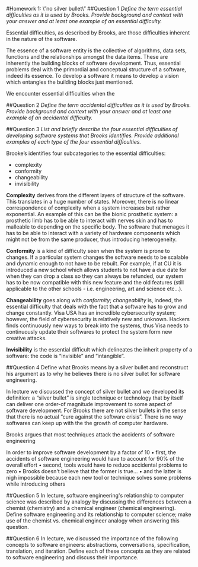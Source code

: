 #Homework 1: \\”no silver bullet\\”
##Question 1
*Define the term essential difficulties as it is used by Brooks. Provide background and context with your answer and at least one example of an essential difficulty.*

Essential difficulties, as described by Brooks, are those difficulties inherent in the nature of the software.

The essence of a software entity is the collective of algorithms, data sets, functions and the relationships amongst the data items. These are inherently the building blocks of software development. Thus, essential problems deal with the primordial and conceptual structure of a software, indeed its essence. To develop a software it means to develop a vision which entangles the building blocks just mentioned. 

We encounter essential difficulties when the

##Question 2
*Define the term accidental difficulties as it is used by Brooks. Provide background and context with your answer and at least one example of an accidental difficulty.*


##Question 3
*List and briefly describe the four essential difficulties of developing software systems that Brooks identifies. Provide additional examples of each type of the four essential difficulties.*

Brooke’s identifies four subcategories to the essential difficulties:
* complexity
* conformity
* changeability
* invisibility

**Complexity** derives from the different layers of structure of the software. This translates in a huge number of states. Moreover, there is no linear correspondence of complexity when a system increases but rather exponential. An example of this can be the bionic prosthetic system: a prosthetic limb has to be able to interact with nerves skin and has to malleable to depending on the specific body. The software that menages it has to be able to interact with a variety of hardware components which might not be from the same producer, thus introducing heterogeneity. 

**Conformity** is a kind of difficulty seen when the system is prone to changes. If a particular system changes the software needs to be scalable and dynamic enough to not have to be rebuilt. 
For example, if at CU it is introduced a new school which allows students to not have a due date for when they can drop a class so they can always be refunded, our system has to be now compatible with this new feature and the old features (still applicable to the other schools - i.e. engineering, art and science etc…).

**Changeability** goes along with *conformity*; *changeability* is, indeed, the essential difficulty that deals with the fact that a software has to grow and change constantly. Visa USA has an incredible cybersecurity system; however, the field of cybersecurity is relatively new and unknown. Hackers finds continuously new ways to break into the systems, thus Visa needs to continuously update their softwares to protect the system form new creative attacks. 

**Invisibility** is the essential difficult which delineates the inherit property of a software: the code is “invisible” and “intangible”. 

##Question 4
Define what Brooks means by a silver bullet and reconstruct his argument as to why he believes there is no silver bullet for software engineering.

In lecture we discussed the concept of silver bullet and we developed its definition: 
a “silver bullet” is single technique or technology that by itself can deliver one order-of magnitude improvement to some aspect of software development. 
For Brooks there are not silver bullets in the sense that there is no actual “cure against the software crisis”. There is no way softwares can keep up with the the growth of computer hardware. 

Brooks argues that most techniques attack the accidents of software
engineering

In order to improve software development by a factor of 10
• first, the accidents of software engineering would have to account for
90% of the overall effort
• second, tools would have to reduce accidental problems to zero
• Brooks doesn't believe that the former is true…
• and the latter is nigh impossible because each new tool or technique
solves some problems while introducing others


##Question 5
In lecture, software engineering's relationship to computer science was described by analogy by discussing the differences between a chemist (chemistry) and a chemical engineer (chemical engineering). Define software engineering and its relationship to computer science; make use of the chemist vs. chemical engineer analogy when answering this question.


##Question 6
In lecture, we discussed the importance of the following concepts to software engineers: abstractions, conversations, specification, translation, and iteration. Define each of these concepts as they are related to software engineering and discuss their importance.
